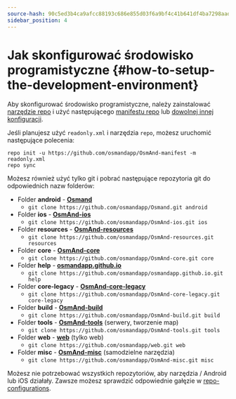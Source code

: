 ```yaml
---
source-hash: 90c5ed3b4ca9afcc88193c686e855d03f6a9bf4c41b641df4ba7298aad05e60c
sidebar_position: 4
---
```


# Jak skonfigurować środowisko programistyczne {#how-to-setup-the-development-environment}


Aby skonfigurować środowisko programistyczne, należy zainstalować [narzędzie repo](https://source.android.com/setup/develop#repo) i użyć następującego [manifestu repo](https://github.com/osmandapp/OsmAnd-manifest/blob/master/readonly.xml) lub [dowolnej innej konfiguracji](https://github.com/osmandapp/OsmAnd-manifest).


Jeśli planujesz użyć `readonly.xml` i narzędzia `repo`, możesz uruchomić następujące polecenia:

```
repo init -u https://github.com/osmandapp/OsmAnd-manifest -m readonly.xml
repo sync
```

Możesz również użyć tylko git i pobrać następujące repozytoria git do odpowiednich nazw folderów:
* Folder **android** - **[Osmand](https://github.com/osmandapp/Osmand.git)**
    * ```git clone https://github.com/osmandapp/Osmand.git android```
* Folder **ios** - **[OsmAnd-ios](https://github.com/osmandapp/OsmAnd-ios.git)**
    * ```git clone https://github.com/osmandapp/OsmAnd-ios.git ios```
* Folder **resources** - **[OsmAnd-resources](https://github.com/osmandapp/OsmAnd-resources.git)**
    * ```git clone https://github.com/osmandapp/OsmAnd-resources.git resources```
* Folder **core** - **[OsmAnd-core](https://github.com/osmandapp/OsmAnd-core.git)**
    * ```git clone https://github.com/osmandapp/OsmAnd-core.git core```
* Folder **help** - **[osmandapp.github.io](https://github.com/osmandapp/osmandapp.github.io.git)** 
    * ```git clone https://github.com/osmandapp/osmandapp.github.io.git help```
* Folder **core-legacy** - **[OsmAnd-core-legacy](https://github.com/osmandapp/OsmAnd-core-legacy.git)** 
    * ```git clone https://github.com/osmandapp/OsmAnd-core-legacy.git core-legacy```
* Folder **build** - **[OsmAnd-build](https://github.com/osmandapp/OsmAnd-build.git)**
    * ```git clone https://github.com/osmandapp/OsmAnd-build.git build```
* Folder **tools** - **[OsmAnd-tools](https://github.com/osmandapp/OsmAnd-tools.git)** (serwery, tworzenie map)
    * ```git clone https://github.com/osmandapp/OsmAnd-tools.git tools```
* Folder **web** - **[web](https://github.com/osmandapp/web.git)** (tylko web)
    * ```git clone https://github.com/osmandapp/web.git web```
* Folder **misc** - **[OsmAnd-misc](https://github.com/osmandapp/OsmAnd-misc.git)** (samodzielne narzędzia)
    * ```git clone https://github.com/osmandapp/OsmAnd-misc.git misc```


Możesz nie potrzebować wszystkich repozytoriów, aby narzędzia / Android lub iOS działały. Zawsze możesz sprawdzić odpowiednie gałęzie w [repo-configurations](https://github.com/osmandapp/OsmAnd-manifest).